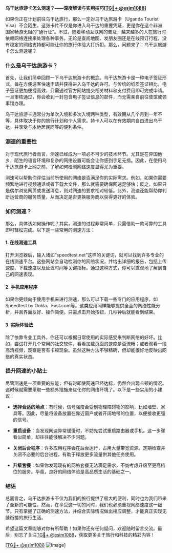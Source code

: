 **乌干达旅游卡怎么测速？——深度解读与实用技巧[[TG💪+ @esim1088](https://t.me/s/esim1088)]**

如果你正在计划前往乌干达旅行，那么一定对乌干达旅游卡（Uganda Tourist Visa）不会陌生。这张卡片不仅是你进入乌干达的重要凭证，更是你在这个非洲国家畅游无阻的“通行证”。不过，随着移动互联网的普及，越来越多的人在旅行时依赖网络连接来处理各种事务。无论是查阅地图、发朋友圈还是在线预订行程，没有稳定的网络支持都可能让你的旅行体验大打折扣。那么，问题来了：乌干达旅游卡怎么测速呢？

### 什么是乌干达旅游卡？

首先，让我们简单回顾一下乌干达旅游卡的概念。乌干达旅游卡是一种电子签证形式，旨在方便游客快速申请并获得进入乌干达的许可。与传统的纸质签证相比，电子签证更加便捷高效，只需通过官方网站提交相关材料和支付费用即可完成申请。一旦审核通过，你会收到一封包含电子签证信息的邮件，而无需亲自前往使馆或领事馆办理。

乌干达旅游卡通常分为单次入境和多次入境两种类型，有效期从几个月到一年不等，具体取决于你的旅行计划和个人需求。持卡人可以在有效期内自由进出乌干达，并享受与本地居民同等的便利条件。

### 测速的重要性

对于现代旅行者而言，测速已经成为一项必不可少的技术环节。尤其是在异国他乡，陌生的语言环境和复杂的网络设置可能会让你感到手足无措。因此，在使用乌干达旅游卡上网之前，了解如何检测网络速度显得尤为重要。

测速可以帮助你评估当前所使用的网络是否满足你的实际需求。例如，如果你需要频繁地进行视频通话或者下载大文件，那么就需要确保网速足够快；反之，如果只是偶尔浏览网页或发送消息，则对网速的要求相对较低。此外，测速还能帮助你判断运营商的服务质量，从而决定是否更换服务商以获得更好的体验。

### 如何测速？

那么，具体该如何操作呢？其实，测速的过程非常简单，只需借助一款可靠的工具即可轻松完成。以下是一些常用的测速方法：

#### 1. 在线测速工具
打开浏览器后，输入诸如“speedtest.net”这样的关键词，就可以找到许多专业的在线测速平台。这些网站会自动检测你的网络状况，并给出详细的报告，包括上传速度、下载速度以及延迟时间等关键指标。通过这种方式，你可以直观地了解到自己的网速表现。

#### 2. 手机应用程序
如果你更倾向于使用手机来进行测速，那么可以下载一些专门的应用程序，如Speedtest by Ookla、Fast.com等。这类应用同样能够提供全面的网络性能分析，并且界面友好、操作简便。只需点击开始按钮，几秒钟后就能看到结果。

#### 3. 实际体验法
除了依靠专业工具外，你还可以根据日常使用的实际感受来判断网络的好坏。比如，尝试打开几个常用的社交软件，看看加载页面的速度是否流畅；或者观看一段高清视频，观察是否有卡顿现象。虽然这种方法不够精确，但却能很好地反映出网络的真实状态。

### 提升网速的小贴士

尽管测速是一项重要的技能，但有时即使网速已经达标，仍然会出现卡顿的情况。这时候就需要采取一些额外措施来优化你的网络环境了。以下是一些实用的小建议：

- **选择合适的地点**：有时候，信号强度会受到物理障碍物的影响，比如墙壁、家具等。因此，尽量将设备放置在靠近窗户或者开阔地带的位置，以便接收更强的信号。
  
- **重启设备**：当发现网速异常缓慢时，不妨先尝试重启路由器或手机。这一步骤看似简单，却往往能够解决不少问题。
  
- **关闭后台程序**：许多应用程序会在后台运行，占用大量带宽资源。定期检查并关闭不必要的后台进程，有助于释放更多流量供其他任务使用。

- **升级套餐**：如果你发现现有的网络套餐无法满足需求，不妨考虑升级至更高档位的服务。毕竟，良好的网络体验是高品质生活的基础之一。

### 结语

总而言之，乌干达旅游卡不仅为我们的旅行提供了极大的便利，同时也为我们带来了全新的可能性。然而，在享受这一切的同时，我们也必须重视网络速度这一细节。只有掌握了正确的测速方法，并结合实际情况做出相应调整，才能真正实现无缝衔接的旅行生活。

希望这篇文章能够对你有所帮助！如果你还有任何疑问，欢迎随时留言交流。最后，别忘了关注[TG💪+ @esim1088](https://t.me/s/esim1088)，获取更多关于旅行和科技的精彩内容！

[[TG💪+ @esim1088](https://t.me/s/esim1088) ![Image](https://i.postimg.cc/4NQfJmqS/Snipaste-2025-05-13-00-14-12.png)]